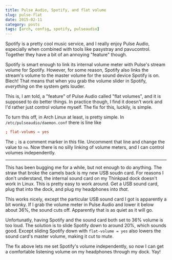 ```yaml
---
title: Pulse Audio, Spotify, and flat volume
slug: pulse-flat
date: 2015-02-11
category: posts
tags: [arch, config, spotify, pulseaudio]
---
```


Spotify is a pretty cool music service, and I really enjoy Pulse Audio,
especially when combined with tools like pasystray and pavucontrol. Together
they have a bit of an annoying "feature" though.

Spotify is smart enough to link its internal volume meter with Pulse's stream
volume for Spotify. However, for some reason, Spotify also links the stream's
volume to the master volume for the sound device Spotify is on. Blech! That
means that when you grab the volume slider in Spotify, _everything_ on the
system gets louder.

This is, I am told, a "feature" of Pulse Audio called "flat volumes", and it is
supposed to do better things. In practice though, I find it doesn't work and
I'd rather just control volume myself. The fix for this, luckily, is simple.

<!-- fold -->

To turn this off, in Arch Linux at least, is pretty simple. In
`/etc/pulseaudio/daemon.conf` there is line like

```conf
; flat-volums = yes
```

The `;` is a comment marker in this file. Uncomment that line and change the
value to `no`. Now there is no silly linking of volume meters, and I can
control volumes independently.

---

This has been bugging me for a while, but not enough to do anything. The straw
that broke the camels back is my new USB soudn card. For reasons I don't
understand, the internal sound card on my Thinkpad dock doesn't work in Linux.
This is pretty easy to work around. Get a USB sound card, plug that into the
dock, and plug my headphones into _that_.

This works nicely, except the particular USB sound card I got is apparently a
bit wonky. If I grab the volume meter in Pulse Audio and lower it below about
36%, the sound cuts off. Apparently that is as quiet as it will go.

Unfortunatly, having Spotify and the sound card both set to 36% volume is too
loud. The solution is to slide Spotify down to around 20%, which sounds good.
Except sliding Spotify down with `flat-volume = yes` also lowers the sound
card's master volume, making it cut to mute.

The fix above lets me set Spotify's volume independently, so now I can get a
comfortable listening volume on my headphones through my dock. Yay!
